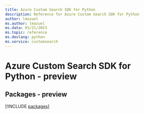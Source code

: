 ```yaml
---
title: Azure Custom Search SDK for Python
description: Reference for Azure Custom Search SDK for Python
author: lmazuel
ms.author: lmazuel
ms.data: 03/21/2023
ms.topic: reference
ms.devlang: python
ms.service: customsearch
---
```

# Azure Custom Search SDK for Python - preview
## Packages - preview
[!INCLUDE [packages](custom-search-index.md)]